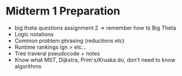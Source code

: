 # Midterm 1 Preparation

- big theta questions assignment 2 -> remember how to Big Theta
- Logic notations
- Common problem phrasing (reductions etc)
- Runtime rankings lgn > etc...
- Tree traveral pseudocode + notes
- Know what MST, Dijkstra, Prim's/Kruska do, don't need to know algorithms